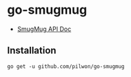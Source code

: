 # go-smugmug


* [SmugMug API Doc](https://api.smugmug.com/api/v2/doc/index.html)


## Installation

    go get -u github.com/pilwon/go-smugmug
